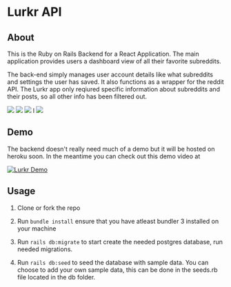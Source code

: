 # Lurkr API

## About
This is the Ruby on Rails Backend for a React Application. The main application provides users a dashboard view of all their favorite subreddits. 

The back-end simply manages user account details like what subreddits and settings the user has saved. It also functions as a wrapper for the reddit API. The Lurkr app only reqiured specific information about subreddits and their posts, so all other info has been filtered out. 

<img src="https://media.giphy.com/media/W5Cyzp04jWojGq6iYj/giphy.gif"/>

<img src="https://media.giphy.com/media/RLz3BLmegc2QN8ZeLq/giphy.gif"/>

<img src="https://media.giphy.com/media/SAUP3cTrgYEWnLlEWU/giphy.gif"/>
l
<img src="https://media.giphy.com/media/h26jTKqfikFOtSYs8z/giphy.gif"/>

## Demo
The backend doesn't really need much of a demo but it will be hosted on heroku soon. In the meantime you can check out this demo video at 

[![Lurkr Demo](https://img.youtube.com/vi/u4X-69pAn6M/0.jpg)](https://www.youtube.com/watch?v=u4X-69pAn6M)



## Usage 

1. Clone or fork the repo

2. Run `bundle install` ensure that you have atleast bundler 3 installed on your machine

3. Run `rails db:migrate` to start create the needed postgres database, run needed migrations. 

4. Run `rails db:seed` to seed the database with sample data. You can choose to add your own sample data, this can be done in the seeds.rb file located in the db folder. 

